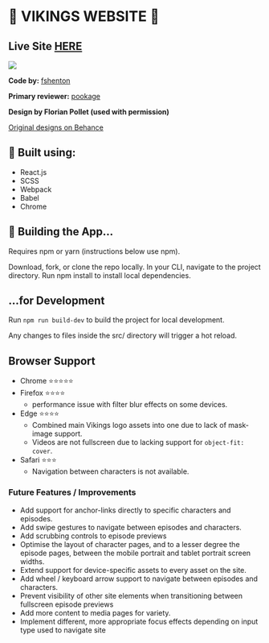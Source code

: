 # 🌊 VIKINGS WEBSITE 🌊

## Live Site [HERE](https://fshenton.github.io/vikings)

![](landing.gif)

**Code by:** [fshenton](https://github.com/fshenton)

**Primary reviewer:** [pookage](https://github.com/pookage)

**Design by Florian Pollet (used with permission)**

[Original designs on Behance](https://www.behance.net/gallery/75755549/Vikings-Website-Concept)

## 🔨 Built using:
- React.js
- SCSS
- Webpack
- Babel
- Chrome


## 🏢 Building the App...
Requires npm or yarn (instructions below use npm).

Download, fork, or clone the repo locally.
In your CLI, navigate to the project directory.
Run npm install to install local dependencies.

## ...for Development
Run `npm run build-dev` to build the project for local development.

Any changes to files inside the src/ directory will trigger a hot reload.


## Browser Support
- Chrome ⭐⭐⭐⭐⭐ 
- Firefox ⭐⭐⭐⭐ 
	- performance issue with filter blur effects on some devices.
- Edge ⭐⭐⭐⭐
	- Combined main Vikings logo assets into one due to lack of mask-image support.
	- Videos are not fullscreen due to lacking support for `object-fit: cover`.
- Safari ⭐⭐⭐
	- Navigation between characters is not available.


### Future Features / Improvements
- Add support for anchor-links directly to specific characters and episodes.
- Add swipe gestures to navigate between episodes and characters.
- Add scrubbing controls to episode previews
- Optimise the layout of character pages, and to a lesser degree the episode pages, between the mobile portrait and tablet portrait screen widths.
- Extend support for device-specific assets to every asset on the site.
- Add wheel / keyboard arrow support to navigate between episodes and characters.
- Prevent visibility of other site elements when transitioning between fullscreen episode previews
- Add more content to media pages for variety.
- Implement different, more appropriate focus effects depending on input type used to navigate site 
